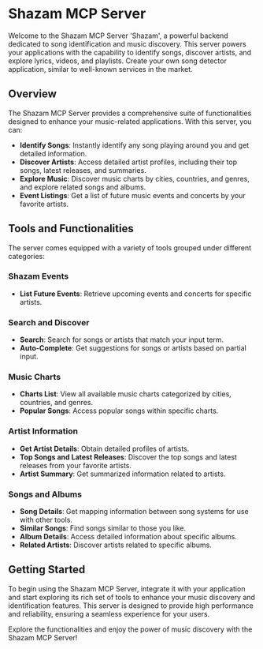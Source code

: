 # Shazam MCP Server

Welcome to the Shazam MCP Server 'Shazam', a powerful backend dedicated to song identification and music discovery. This server powers your applications with the capability to identify songs, discover artists, and explore lyrics, videos, and playlists. Create your own song detector application, similar to well-known services in the market.

## Overview

The Shazam MCP Server provides a comprehensive suite of functionalities designed to enhance your music-related applications. With this server, you can:

- **Identify Songs**: Instantly identify any song playing around you and get detailed information.
- **Discover Artists**: Access detailed artist profiles, including their top songs, latest releases, and summaries.
- **Explore Music**: Discover music charts by cities, countries, and genres, and explore related songs and albums.
- **Event Listings**: Get a list of future music events and concerts by your favorite artists.

## Tools and Functionalities

The server comes equipped with a variety of tools grouped under different categories:

### Shazam Events
- **List Future Events**: Retrieve upcoming events and concerts for specific artists.

### Search and Discover
- **Search**: Search for songs or artists that match your input term.
- **Auto-Complete**: Get suggestions for songs or artists based on partial input.

### Music Charts
- **Charts List**: View all available music charts categorized by cities, countries, and genres.
- **Popular Songs**: Access popular songs within specific charts.

### Artist Information
- **Get Artist Details**: Obtain detailed profiles of artists.
- **Top Songs and Latest Releases**: Discover the top songs and latest releases from your favorite artists.
- **Artist Summary**: Get summarized information related to artists.

### Songs and Albums
- **Song Details**: Get mapping information between song systems for use with other tools.
- **Similar Songs**: Find songs similar to those you like.
- **Album Details**: Access detailed information about specific albums.
- **Related Artists**: Discover artists related to specific albums.

## Getting Started

To begin using the Shazam MCP Server, integrate it with your application and start exploring its rich set of tools to enhance your music discovery and identification features. This server is designed to provide high performance and reliability, ensuring a seamless experience for your users.

Explore the functionalities and enjoy the power of music discovery with the Shazam MCP Server!